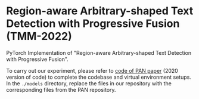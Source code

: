 # Region-aware Arbitrary-shaped Text Detection with Progressive Fusion (TMM-2022)
PyTorch Implementation of "Region-aware Arbitrary-shaped Text Detection with Progressive Fusion".

To carry out our experiment, please refer to [code of PAN paper](https://github.com/whai362/pan_pp.pytorch/tree/master/config/pan) (2020 version of code) to complete the codebase and virtual environment setups. 
In the `./models` directory, replace the files in our repository with the corresponding files from the PAN repository.
